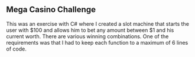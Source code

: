 <h2>Mega Casino Challenge</h2>
<p>This was an exercise with C# where I created a slot machine that starts the user with $100 and allows him to bet any amount
between $1 and his current worth. There are various winning combinations. One of the requirements was that I had to keep each 
function to a maximum of 6 lines of code.</p>
